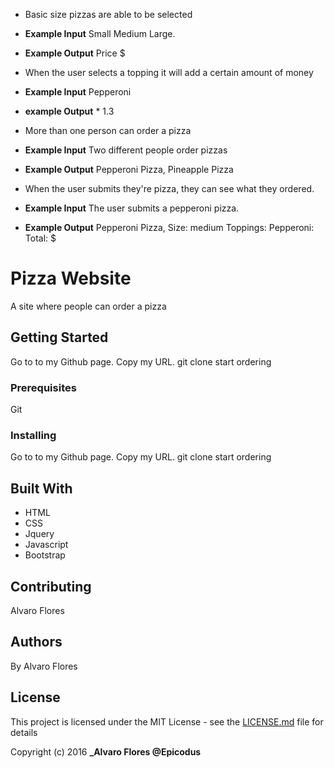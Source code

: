
* Basic size pizzas are able to be selected
* **Example Input** Small Medium Large.
* **Example Output** Price $

* When the user selects a topping it will add a certain amount of money
* **Example Input** Pepperoni
* **example Output** * 1.3

* More than one person can order a pizza
* **Example Input**  Two different people order pizzas
* **Example Output** Pepperoni Pizza, Pineapple Pizza


* When the user submits they're pizza, they can see what they ordered.
* **Example Input**  The user submits a pepperoni pizza.
* **Example Output** Pepperoni Pizza, Size: medium Toppings: Pepperoni: Total: $




# Pizza Website

A site where people can order a pizza

## Getting Started

Go to to my Github page.
Copy my URL.
git clone
start ordering


### Prerequisites

Git

### Installing

Go to to my Github page.
Copy my URL.
git clone
start ordering

## Built With
* HTML
* CSS
* Jquery
* Javascript
* Bootstrap

## Contributing

Alvaro Flores

## Authors

By Alvaro Flores

## License

This project is licensed under the MIT License - see the [LICENSE.md](LICENSE.md) file for details

Copyright (c) 2016 **_Alvaro Flores @Epicodus**
